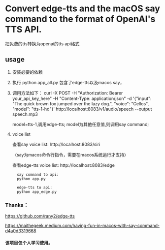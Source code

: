 
# Convert edge-tts and the macOS say command to the format of OpenAI's TTS API.
把免费的tts转换为openai的tts api格式


## usage

1. 安装必要的依赖

2. 执行
   python app_all.py
  包含了edge-tts以及macos say，
3. 调用方法如下：
  curl -X POST -H "Authorization: Bearer your_api_key_here" -H "Content-Type: application/json" -d '{"input": "The quick brown fox jumped over the lazy dog.", "voice": "Cellos", "model": "tts-1-hd"}' http://localhost:8083/v1/audio/speech --output speech.mp3

   model=tts-1,调用edge-tts;
   model为其他任意值,则调用say command;
4. voice list

   查看say voice list: http://localhost:8083/siri
   
   （say为macos命令行指令，需要在macos系统运行才支持）
   
   
   查看edge-tts voice list: http://localhost:8083/edge


         say command to api:
         python app.py
         
         edge-tts to api:
         python app_edge.py

### Thanks：
https://github.com/rany2/edge-tts

https://maithegeek.medium.com/having-fun-in-macos-with-say-command-d4a0d3319668

#### 该项目仅个人学习使用。
